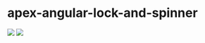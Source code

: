 # apex-angular-lock-and-spinner
<img src="http://cdn-ak.f.st-hatena.com/images/fotolife/t/tyoshikawa1106/20160201/20160201181310.png" />

<img src="http://cdn-ak.f.st-hatena.com/images/fotolife/t/tyoshikawa1106/20160201/20160201183111.png" />
